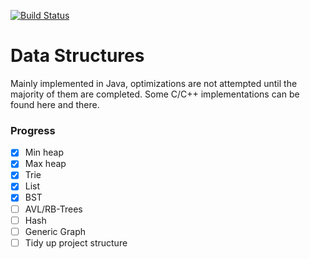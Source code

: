 [![Build Status](https://travis-ci.org/jfong361/data-structure.svg?branch=master)](https://travis-ci.org/jfong361/data-structure)
# Data Structures

Mainly implemented in Java, optimizations are not attempted until the majority of them are completed.
Some C/C++ implementations can be found here and there.

### Progress
- [x] Min heap
- [x] Max heap
- [x] Trie
- [x] List
- [x] BST
- [ ] AVL/RB-Trees 
- [ ] Hash
- [ ] Generic Graph
- [ ] Tidy up project structure
